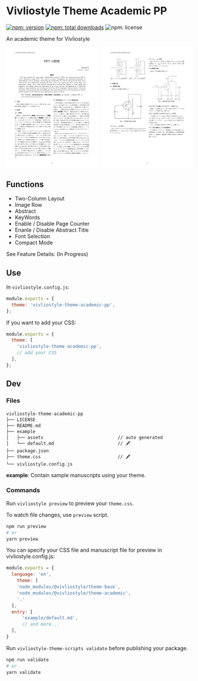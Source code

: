 # Vivliostyle Theme Academic PP

[![npm: version](https://flat.badgen.net/npm/v/vivliostyle-theme-academic-pp)](https://npmjs.com/package/vivliostyle-theme-academic-pp)
[![npm: total downloads](https://flat.badgen.net/npm/dt/vivliostyle-theme-academic-pp)](https://npmjs.com/package/vivliostyle-theme-academic-pp)
![npm: license](https://flat.badgen.net/npm/license/vivliostyle-theme-academic-pp)

An academic theme for Vivliostyle

<div style="display:flex; justify-content: space-between;">
  <img src="./example/assets/sample1.jpg" width="49%">
  <img src="./example/assets/sample2.jpg" width="49%">
</div>

## Functions

- Two-Column Layout
- Image Row
- Abstract
- KeyWords
- Enable / Disable Page Counter
- Enanle / Disable Abstract Title
- Font Selection
- Compact Mode

See Feature Details: (In Progress)

## Use

In `vivliostyle.config.js`:

```js
module.exports = {
  theme: 'vivliostyle-theme-academic-pp',
};
```

If you want to add your CSS:

```js
module.exports = {
  theme: [
    'vivliostyle-theme-academic-pp',
    // add your CSS 
  ],
};
```

## Dev

### Files

```
vivliostyle-theme-academic-pp
├── LICENSE
├── README.md
├── example
│   ├── assets                            // auto generated
│   └── default.md                        // 🖋
├── package.json
├── theme.css                             // 🖋
└── vivliostyle.config.js
```

**example**: Contain sample manuscripts using your theme.

### Commands

Run `vivliostyle preview` to preview your `theme.css`.

To watch file changes, use `preview` script.

```bash
npm run preview
# or
yarn preview
```

You can specify your CSS file and manuscript file for preview in vivliostyle.config.js:

```js
module.exports = {
  language: 'en',
    theme: [
    'node_modules/@vivliostyle/theme-base',
    'node_modules/@vivliostyle/theme-academic',
    '.'
  ],
  entry: [
      'example/default.md',
      // and more...
  ],
}
```

Run `vivliostyle-theme-scripts validate` before publishing your package.

```bash
npm run validate
# or
yarn validate
```
